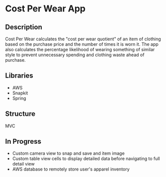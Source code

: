 # Cost Per Wear App

## Description

Cost Per Wear calculates the "cost per wear quotient" of an item of clothing based on the purchase price and the number of times it is worn it. The app also calculates the percentage likelihood of wearing something of similar style to prevent unnecessary spending and clothing waste ahead of purchase. 


## Libraries

* AWS
* Snapkit
* Spring


## Structure

MVC


## In Progress

* Custom camera view to snap and save and item image 
* Custom table view cells to display detailed data before navigating to full detail view 
* AWS database to remotely store user's apparel inventory 
 
